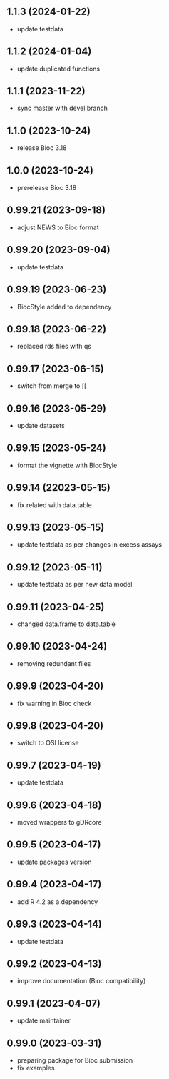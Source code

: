 ## 1.1.3 (2024-01-22)
- update testdata

## 1.1.2 (2024-01-04)
- update duplicated functions

## 1.1.1 (2023-11-22)
- sync master with devel branch

## 1.1.0 (2023-10-24)
- release Bioc 3.18

## 1.0.0 (2023-10-24)
- prerelease Bioc 3.18

## 0.99.21 (2023-09-18)
- adjust NEWS to Bioc format

## 0.99.20 (2023-09-04)
- update testdata

## 0.99.19 (2023-06-23)
- BiocStyle added to dependency

## 0.99.18 (2023-06-22)
- replaced rds files with qs

## 0.99.17 (2023-06-15)
- switch from merge to [[

## 0.99.16 (2023-05-29)
- update datasets

## 0.99.15 (2023-05-24)
- format the vignette with BiocStyle

## 0.99.14 (22023-05-15)
- fix related with data.table

## 0.99.13 (2023-05-15)
- update testdata as per changes in excess assays

## 0.99.12 (2023-05-11)
- update testdata as per new data model

## 0.99.11 (2023-04-25)
- changed data.frame to data.table
  
## 0.99.10 (2023-04-24)
- removing redundant files

## 0.99.9 (2023-04-20)
- fix warning in Bioc check

## 0.99.8 (2023-04-20)
- switch to OSI license

## 0.99.7 (2023-04-19)
- update testdata
  
## 0.99.6 (2023-04-18)
- moved wrappers to gDRcore
  
## 0.99.5 (2023-04-17)
- update packages version

## 0.99.4 (2023-04-17)
- add R 4.2 as a dependency

## 0.99.3 (2023-04-14)
- update testdata

## 0.99.2 (2023-04-13)
- improve documentation (Bioc compatibility)

## 0.99.1 (2023-04-07)
- update maintainer

## 0.99.0 (2023-03-31)
- preparing package for Bioc submission
- fix examples
  